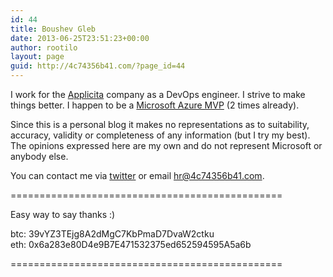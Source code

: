 ```yaml
---
id: 44
title: Boushev Gleb
date: 2013-06-25T23:51:23+00:00
author: rootilo
layout: page
guid: http://4c74356b41.com/?page_id=44
---
```


I work for the [Applicita](https://www.applicita.com/) company as a DevOps engineer. I strive to make things better. I happen to be a [Microsoft Azure MVP](https://mvp.microsoft.com/en-us/PublicProfile/5002592?fullName=Gleb%20%20Boushev) (2 times already).

Since this is a personal blog it makes no representations as to suitability, accuracy, validity or completeness of any information (but I try my best).  
The opinions expressed here are my own and do not represent Microsoft or anybody else.

You can contact me via [twitter](https://twitter.com/4c74356b41) or email <hr@4c74356b41.com>.

===============================================

Easy way to say thanks :)

btc: 39vYZ3TEjg8A2dMgC7KbPmaD7DvaW2ctku  
eth: 0x6a283e80D4e9B7E471532375ed652594595A5a6b

===============================================
